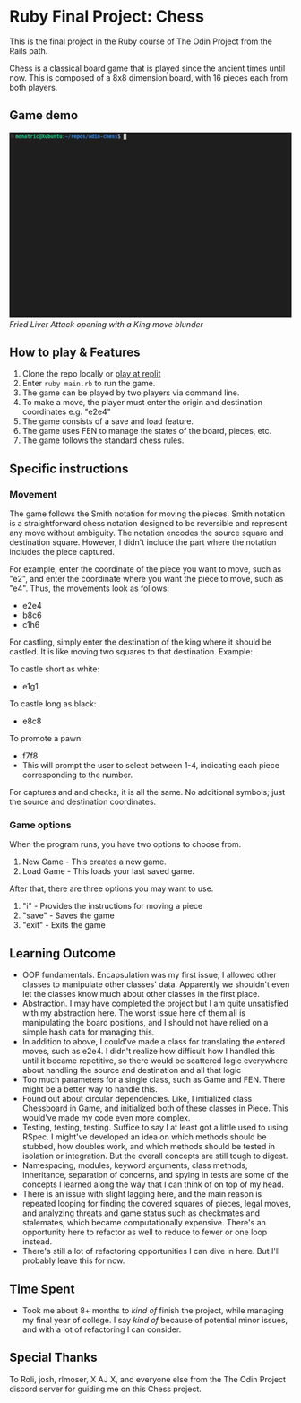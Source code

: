 # Ruby Final Project: Chess

This is the final project in the Ruby course of The Odin Project from the Rails path.

Chess is a classical board game that is played since the ancient times until now. This is composed of a 8x8 dimension board, with 16 pieces each from both players.

## Game demo

![Game demo](public/fried-liver-demo.gif)
*Fried Liver Attack opening with a King move blunder*

## How to play & Features

1. Clone the repo locally or [play at replit](https://replit.com/@Monatric/chess)
2. Enter `ruby main.rb` to run the game.
3. The game can be played by two players via command line.
4. To make a move, the player must enter the origin and destination coordinates e.g. "e2e4"
5. The game consists of a save and load feature.
6. The game uses FEN to manage the states of the board, pieces, etc.
7. The game follows the standard chess rules.

## Specific instructions

### Movement

The game follows the Smith notation for moving the pieces. Smith notation is a straightforward chess notation designed to be reversible and represent any move without ambiguity. The notation encodes the source square and destination square. However, I didn't include the part where the notation includes the piece captured.

For example, enter the coordinate of the piece you want to move, such as "e2", and enter the coordinate where you want the piece to move, such as "e4". Thus, the movements look as follows:

- e2e4
- b8c6
- c1h6

For castling, simply enter the destination of the king where it should be castled. It is like moving two squares to that destination. Example:

To castle short as white:

- e1g1

To castle long as black:

- e8c8

To promote a pawn:

- f7f8
- This will prompt the user to select between 1-4, indicating each piece corresponding to the number.

For captures and and checks, it is all the same. No additional symbols; just the source and destination coordinates.

### Game options

When the program runs, you have two options to choose from.

1. New Game - This creates a new game.
2. Load Game - This loads your last saved game.

After that, there are three options you may want to use.

1. "i" - Provides the instructions for moving a piece
2. "save" - Saves the game
3. "exit" - Exits the game

## Learning Outcome

- OOP fundamentals. Encapsulation was my first issue; I allowed other classes to manipulate other classes' data. Apparently we shouldn't even let the classes know much about other classes in the first place.
- Abstraction. I may have completed the project but I am quite unsatisfied with my abstraction here. The worst issue here of them all is manipulating the board positions, and I should not have relied on a simple hash data for managing this.
- In addition to above, I could've made a class for translating the entered moves, such as e2e4. I didn't realize how difficult how I handled this until it became repetitive, so there would be scattered logic everywhere about handling the source and destination and all that logic
- Too much parameters for a single class, such as Game and FEN. There might be a better way to handle this.
- Found out about circular dependencies. Like, I initialized class Chessboard in Game, and initialized both of these classes in Piece. This would've made my code even more complex.
- Testing, testing, testing. Suffice to say I at least got a little used to using RSpec. I might've developed an idea on which methods should be stubbed, how doubles work, and which methods should be tested in isolation or integration. But the overall concepts are still tough to digest.
- Namespacing, modules, keyword arguments, class methods, inheritance, separation of concerns, and spying in tests are some of the concepts I learned along the way that I can think of on top of my head.
- There is an issue with slight lagging here, and the main reason is repeated looping for finding the covered squares of pieces, legal moves, and analyzing threats and game status such as checkmates and stalemates, which became computationally expensive. There's an opportunity here to refactor as well to reduce to fewer or one loop instead.
- There's still a lot of refactoring opportunities I can dive in here. But I'll probably leave this for now.

## Time Spent

- Took me about 8+ months to _kind of_ finish the project, while managing my final year of college. I say _kind of_ because of potential minor issues, and with a lot of refactoring I can consider.

## Special Thanks

To Roli, josh, rlmoser, X AJ X, and everyone else from the The Odin Project discord server for guiding me on this Chess project.
